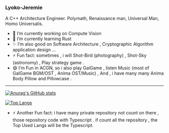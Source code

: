 ### Lyoko-Jeremie

A C++ Architecture Engineer. Polymath, Renaissance man, Universal Man, Homo Universalis.

- 🔭 I’m currently working on Compute Vision
- 🌱 I’m currently learning Rust
- ✨ I’m also good on Software Architecture , Cryptographic Algorithm application design ...
- ⚡ Fun fact: sometimes , i will  Shot-Bird (photography) , Shot-Sky (astronomy) , Play strategy game .
- 😄 I’m Fun in ACGN, so i also play GalGame , listen Music (most of GalGame BGM/OST , Anima OST/Music) , And , i have many many Anima Body Pillow and Pillowcase .

<!--
**Lyoko-Jeremie/Lyoko-Jeremie** is a ✨ _special_ ✨ repository because its `README.md` (this file) appears on your GitHub profile.

Here are some ideas to get you started:

- 🔭 I’m currently working on ...
- 🌱 I’m currently learning ...
- 👯 I’m looking to collaborate on ...
- 🤔 I’m looking for help with ...
- 💬 Ask me about ...
- 📫 How to reach me: ...
- 😄 Pronouns: ...
- ⚡ Fun fact: ...
-->

---


[![Anurag's GitHub stats](https://github-readme-stats.vercel.app/api?username=Lyoko-Jeremie&bg_color=30,e96443,904e95&title_color=fff&text_color=fff)](https://github.com/anuraghazra/github-readme-stats)

[![Top Langs](https://github-readme-stats.vercel.app/api/top-langs/?username=Lyoko-Jeremie&layout=compact&bg_color=30,e96443,904e95&title_color=fff&text_color=fff)](https://github.com/anuraghazra/github-readme-stats)

- ⚡ Another Fun fact: i have many private repository not count on there , those repository code with Typescript . if count all the repository , the Top Used Langs will be the Typescript.

